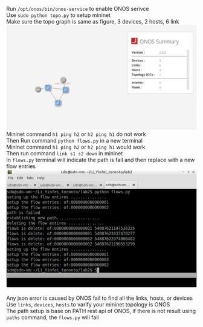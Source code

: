 Run `/opt/onos/bin/onos-service` to enable ONOS serivce <br>
Use `sudo python topo.py` to setup mininet <br>
Make sure the topo graph is same as figure, 3 devices, 2 hosts, 6 link<br>
![topology gui](topo.png "topology gui")
Mininet command `h1 ping h2` or `h2 ping h1` do not work<br>
Then Run command `python flows.py` in a new terminal<br> 
Mininet command `h1 ping h2` or `h2 ping h1` would work<br>
Then run command `link s1 s2 down` in mininet<br>
In `flows.py` terminal will indicate the path is fail and then replace with a new flow entries
![terminal result](output.png "terminal result")
<br>
<br>
Any json error is caused by ONOS fail to find all the links, hosts, or devices <br>
Use `links`, `devices`, `hosts` to varify your mininet topology is ONOS<br>
The path setup is base on PATH rest api of ONOS, if there is not result using `paths` command, the `flows.py` will fail

